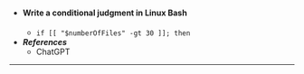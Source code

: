 - #### Write a conditional judgment in Linux Bash
    - `if [[ "$numberOfFiles" -gt 30 ]]; then`
- ***References***
    - ChatGPT
- ---
